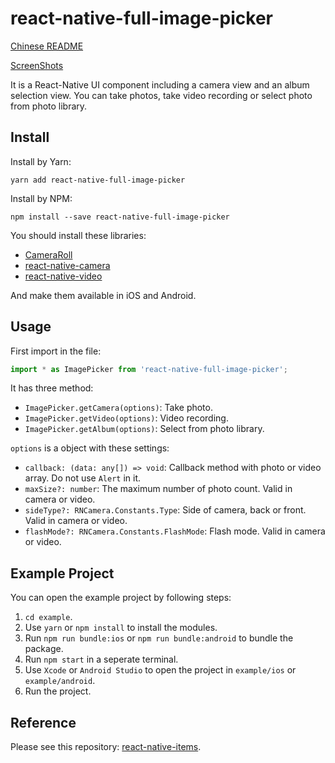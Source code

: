 # react-native-full-image-picker

[Chinese README](README-zh_CN.md)

[ScreenShots](resource/ScreenShot.md)

It is a React-Native UI component including a camera view and an album selection view. You can take photos, take video recording or select photo from photo library.

## Install

Install by Yarn:

```shell
yarn add react-native-full-image-picker
```

Install by NPM:

```shell
npm install --save react-native-full-image-picker
```

You should install these libraries:

* [CameraRoll](https://facebook.github.io/react-native/docs/cameraroll)
* [react-native-camera](https://github.com/react-native-community/react-native-camera)
* [react-native-video](https://github.com/react-native-community/react-native-video)

And make them available in iOS and Android.

## Usage

First import in the file:

```jsx
import * as ImagePicker from 'react-native-full-image-picker';
```

It has three method:

* `ImagePicker.getCamera(options)`: Take photo.
* `ImagePicker.getVideo(options)`: Video recording.
* `ImagePicker.getAlbum(options)`: Select from photo library.

`options` is a object with these settings:

* `callback: (data: any[]) => void`: Callback method with photo or video array. Do not use `Alert` in it.
* `maxSize?: number`: The maximum number of photo count. Valid in camera or video.
* `sideType?: RNCamera.Constants.Type`: Side of camera, back or front. Valid in camera or video.
* `flashMode?: RNCamera.Constants.FlashMode`: Flash mode. Valid in camera or video.

## Example Project

You can open the example project by following steps:

1. `cd example`.
2. Use `yarn` or `npm install` to install the modules.
3. Run `npm run bundle:ios` or `npm run bundle:android` to bundle the package.
4. Run `npm start` in a seperate terminal.
5. Use `Xcode` or `Android Studio` to open the project in `example/ios` or `example/android`.
6. Run the project.

## Reference

Please see this repository: [react-native-items](https://github.com/gaoxiaosong/react-native-items).